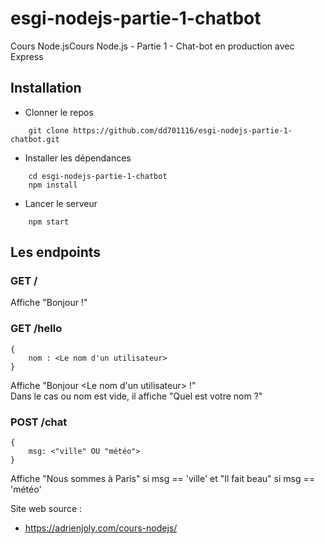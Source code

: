 # esgi-nodejs-partie-1-chatbot
Cours Node.jsCours Node.js - Partie 1 - Chat-bot en production avec Express

## Installation

- Clonner le repos
```
    git clone https://github.com/dd701116/esgi-nodejs-partie-1-chatbot.git
```

- Installer les dépendances
```
    cd esgi-nodejs-partie-1-chatbot
    npm install
```

- Lancer le serveur
```
    npm start
```

## Les endpoints

### GET /
Affiche "Bonjour !"

### GET /hello
```
{
    nom : <Le nom d'un utilisateur>
}
```
Affiche "Bonjour \<Le nom d\'un utilisateur\> !"<br>
Dans le cas ou nom est vide, il affiche "Quel est votre nom ?"

### POST /chat
```
{
    msg: <"ville" OU "météo">
}
```
Affiche "Nous sommes à Paris" si msg == 'ville' et "Il fait beau" si msg == 'météo'

Site web source :
- https://adrienjoly.com/cours-nodejs/

